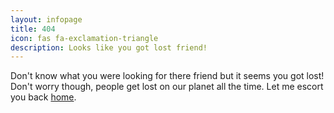 ```yaml
---
layout: infopage
title: 404
icon: fas fa-exclamation-triangle
description: Looks like you got lost friend!
---
```

Don't know what you were looking for there friend but it seems you got lost!
Don't worry though, people get lost on our planet all the time. Let me escort you back [home](/).
